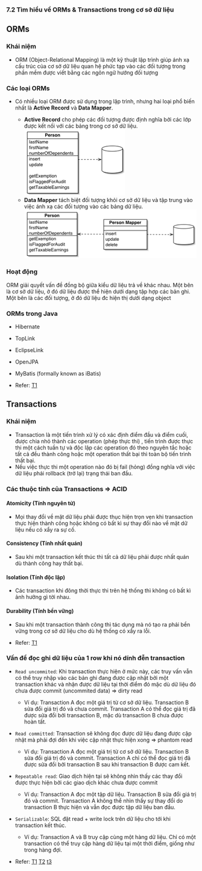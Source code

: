 ### 7.2 Tìm hiểu về ORMs & Transactions trong cơ sở dữ liệu

## ORMs

### Khái niệm

- ORM (Object-Relational Mapping) là một kỹ thuật lập trình giúp ánh xạ cấu trúc của cơ sở dữ liệu quan hệ phức tạp vào các đối tượng trong phần mềm được viết bằng các ngôn ngữ hướng đối tượng

### Các loại ORMs

- Có nhiều loại ORM được sử dụng trong lập trình, nhưng hai loại phổ biến nhất là **Active Record** và **Data Mapper**.

  - **Active Record** cho phép các đối tượng được định nghĩa bởi các lớp được kết nối với các bảng trong cơ sở dữ liệu.
    ![alt text](image-5.png)
  - **Data Mapper** tách biệt đối tượng khỏi cơ sở dữ liệu và tập trung vào việc ánh xạ các đối tượng vào các bảng dữ liệu.
    ![alt text](image-6.png)

### Hoạt động

ORM giải quyết vấn đề đồng bộ giữa kiểu dữ liệu trả về khác nhau. Một bên là cơ sở dữ liệu, ở đó dữ liệu được thể hiện dưới dạng tập hợp các bản ghi. Một bên là các đối tượng, ở đó dữ liệu đc hiện thị dưới dạng object

### ORMs trong Java

- Hibernate
- TopLink
- EclipseLink
- OpenJPA
- MyBatis (formally known as iBatis)

- Refer: [T1](https://viblo.asia/p/object-relational-mapping-djeZ1PQ3KWz)

## Transactions

### Khái niệm

- Transaction là một tiến trình xử lý có xác định điểm đầu và điểm cuối, được chia nhỏ thành các operation (phép thực thi) , tiến trình được thực thi một cách tuần tự và độc lập các operation đó theo nguyên tắc hoặc tất cả đều thành công hoặc một operation thất bại thì toàn bộ tiến trình thất bại.
- Nếu việc thực thi một operation nào đó bị fail (hỏng) đồng nghĩa với việc dữ liệu phải rollback (trở lại) trạng thái ban đầu.

### Các thuộc tính của Transactions => ACID

#### Atomicity (Tính nguyên tử)

- Mọi thay đổi về mặt dữ liệu phải được thục hiện trọn vẹn khi transaction thực hiện thành công hoặc không có bất kì sự thay đổi nào về mặt dữ liệu nếu có xẩy ra sự cố.

#### Consistency (Tính nhất quán)

- Sau khi một transaction kết thúc thì tất cả dữ liệu phải được nhất quán dù thành công hay thất bại.

#### Isolation (Tính độc lập)

- Các transaction khi đông thời thực thi trên hệ thống thì không có bất kì ảnh hưởng gì tời nhau.

#### Durability (Tính bền vững)

- Sau khi một transaction thành công thì tác dụng mà nó tạo ra phải bền vững trong cơ sở dữ liệu cho dù hệ thống có xẩy ra lỗi.

- Refer: [T1](https://viblo.asia/p/tim-hieu-ve-transactions-maGK73xeKj2)

### Vấn đề đọc ghi dữ liệu của 1 row khi nó dính đễn transaction

- `Read uncommited`: Khi transaction thực hiện ở mức này, các truy vấn vẫn có thể truy nhập vào các bản ghi đang được cập nhật bởi một transaction khác và nhận được dữ liệu tại thời điểm đó mặc dù dữ liệu đó chưa được commit (uncommited data) => dirty read

  - Ví dụ:
    Transaction A đọc một giá trị từ cơ sở dữ liệu.
    Transaction B sửa đổi giá trị đó và chưa commit.
    Transaction A có thể đọc giá trị đã được sửa đổi bởi transaction B, mặc dù transaction B chưa được hoàn tất.

- `Read committed`: Transaction sẽ không đọc được dữ liệu đang được cập nhật mà phải đợi đến khi việc cập nhật thực hiện xong => phantom read

  - Ví dụ:
    Transaction A đọc một giá trị từ cơ sở dữ liệu.
    Transaction B sửa đổi giá trị đó và commit.
    Transaction A chỉ có thể đọc giá trị đã được sửa đổi bởi transaction B sau khi transaction B được cam kết.

- `Repeatable read`: Giao dịch hiện tại sẽ không nhìn thấy các thay đổi được thực hiện bởi các giao dịch khác chưa được commit

  - Ví dụ:
    Transaction A đọc một tập dữ liệu.
    Transaction B sửa đổi giá trị đó và commit.
    Transaction A không thể nhìn thấy sự thay đổi do transaction B thực hiện và vẫn đọc được tập dữ liệu ban đầu.

- `Serializable`: SQL đặt read + write lock trên dữ liệu cho tới khi transaction kết thúc.

  - Ví dụ:
    Transaction A và B truy cập cùng một hàng dữ liệu.
    Chỉ có một transaction có thể truy cập hàng dữ liệu tại một thời điểm, giống như trong hàng đợi.

- Refer: [T1](https://gitiho.com/blog/huong-dan-cac-kieu-cua-lenh-join-trong-mysql-inner-outer-left-right-cross.html)
  [T2](https://viblo.asia/p/dao-sau-ve-sql-transactions-E375z4jWZGW)
  [t3](https://www.youtube.com/watch?v=WKGIz5ViT7Y&t=391s)
